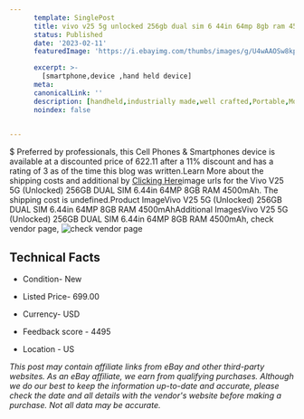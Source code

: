 ```yaml
---
      template: SinglePost
      title: vivo v25 5g unlocked 256gb dual sim 6 44in 64mp 8gb ram 4500mah
      status: Published
      date: '2023-02-11'
      featuredImage: 'https://i.ebayimg.com/thumbs/images/g/U4wAAOSw8kpjdQee/s-l225.jpg'

      excerpt: >-
        [smartphone,device ,hand held device]
      meta:
      canonicalLink: ''
      description: [handheld,industrially made,well crafted,Portable,Mobile,Compact,Convenient,Lightweight,Maneuverable,Man-portable,Miniature,Carriable,Hand-held,Light,Holdable,Transportable,Mobile device,Pocket-sized,On-the-go,Wireless,Cordless,Compact size,Convenient size, smartphone,device ,hand held device]
      noindex: false

        
---
```

$
    Preferred by professionals, this Cell Phones & Smartphones device is available at a discounted price of 622.11 after a 11% discount and has a rating of 3 as of the time this blog was written.Learn More about the shipping costs and additional by [Clicking Here](https://www.ebay.com/itm/185667029585?hash=item2b3a9e0a51%3Ag%3AU4wAAOSw8kpjdQee&mkevt=1&mkcid=1&mkrid=711-53200-19255-0&campid=%253CePNCampaignId%253E&customid=%253CreferenceId%253E&toolid=10049)image urls for the Vivo V25 5G (Unlocked) 256GB DUAL SIM 6.44in 64MP 8GB RAM 4500mAh. The shipping cost is undefined.Product ImageVivo V25 5G (Unlocked) 256GB DUAL SIM 6.44in 64MP 8GB RAM 4500mAhAdditional ImagesVivo V25 5G (Unlocked) 256GB DUAL SIM 6.44in 64MP 8GB RAM 4500mAh, check vendor page, ![check vendor page](https://origin-galleryplus.ebayimg.com/ws/web/185667029585_2_0_1/225x225.jpg,https://origin-galleryplus.ebayimg.com/ws/web/185667029585_3_0_1/225x225.jpg,https://origin-galleryplus.ebayimg.com/ws/web/185667029585_4_0_1/225x225.jpg,https://origin-galleryplus.ebayimg.com/ws/web/185667029585_5_0_1/225x225.jpg,https://origin-galleryplus.ebayimg.com/ws/web/185667029585_6_0_1/225x225.jpg,https://origin-galleryplus.ebayimg.com/ws/web/185667029585_7_0_1/225x225.jpg,https://origin-galleryplus.ebayimg.com/ws/web/185667029585_8_0_1/225x225.jpg)
    
    

 ## Technical Facts 



     
      

 - Condition- New 


      

 - Listed Price- 699.00 


      

 - Currency- USD 


      

 - Feedback score - 4495 


      

 - Location - US 


      
      

 *_This post may contain affiliate links from eBay and other third-party websites. As an eBay affiliate, we earn from qualifying purchases. Although we do our best to keep the information up-to-date and accurate, please check the date and all details with the vendor's website before making a purchase. Not all data may be accurate._*



    
    
    
    
    